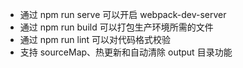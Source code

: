 - 通过 npm run serve 可以开启 webpack-dev-server
- 通过 npm run build 可以打包生产环境所需的文件
- 通过 npm run lint 可以对代码格式校验
- 支持 sourceMap、热更新和自动清除 output 目录功能
